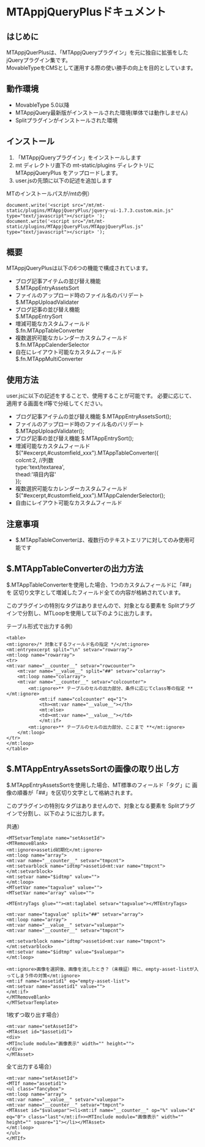 # MTAppjQueryPlusドキュメント

## はじめに

MTAppjQuerPlusは、「MTAppjQueryプラグイン」を元に独自に拡張をしたjQueryプラグイン集です。  
MovableTypeをCMSとして運用する際の使い勝手の向上を目的としています。


## 動作環境

+ MovableType 5.0以降
+ MTAppjQuery最新版がインストールされた環境(単体では動作しません)
+ Splitプラグインがインストールされた環境


## インストール

1. 「MTAppjQueryプラグイン」をインストールします
2. mt ディレクトリ直下の mt-static/plugins ディレクトリに MTAppjQueryPlus をアップロードします。
3. user.jsの先頭に以下の記述を追加します

MTのインストールパスが/mtの例）

	document.write('<script src="/mt/mt-static/plugins/MTAppjQueryPlus/jquery-ui-1.7.3.custom.min.js" type="text/javascript"></script> ');
	document.write('<script src="/mt/mt-static/plugins/MTAppjQueryPlus/MTAppjQueryPlus.js" type="text/javascript"></script> ');


## 概要

MTAppjQueryPlusは以下の6つの機能で構成されています。

+ ブログ記事アイテムの並び替え機能  
	$.MTAppEntryAssetsSort
+ ファイルのアップロード時のファイル名のバリデート  
	$.MTAppUploadValidater
+ ブログ記事の並び替え機能  
	$.MTAppEntrySort
+ 増減可能なカスタムフィールド  
	$.fn.MTAppTableConverter
+ 複数選択可能なカレンダーカスタムフィールド  
	$.fn.MTAppCalenderSelector
+ 自在にレイアウト可能なカスタムフィールド  
	$.fn.MTAppMultiConverter


## 使用方法

user.jsに以下の記述をすることで、使用することが可能です。
必要に応じて、適用する画面をif等で分岐してください。

+ ブログ記事アイテムの並び替え機能
	$.MTAppEntryAssetsSort();
+ ファイルのアップロード時のファイル名のバリデート
	$.MTAppUploadValidater();
+ ブログ記事の並び替え機能
	$.MTAppEntrySort();
+ 増減可能なカスタムフィールド
	$("#excerpt,#customfield_xxx").MTAppTableConverter({  
		colcnt:2, //列数  
		type:'text/textarea',  
		thead:'<tr><th>項目</th><th>内容</th><th style="width:3em;"></th></tr>'  
	});
+ 複数選択可能なカレンダーカスタムフィールド  
	$("#excerpt,#customfield_xxx").MTAppCalenderSelector();
+ 自由にレイアウト可能なカスタムフィールド


## 注意事項

+ $.MTAppTableConverterは、複数行のテキストエリアに対してのみ使用可能です


## $.MTAppTableConverterの出力方法

$.MTAppTableConverterを使用した場合、1つのカスタムフィールドに「##」を
区切り文字として増減したフィールド全ての内容が格納されています。

このプラグインの特別なタグはありませんので、対象となる要素を
Splitプラグインで分割し、MTLoopを使用して以下のように出力します。

テーブル形式で出力する例）

	<table>
	<mt:ignore>/* 対象とするフィールド名の指定 */</mt:ignore>
	<mt:entryexcerpt split="\n" setvar="rowarray">
	<mt:loop name="rowarray">
	<tr>
	<mt:var name="__counter__" setvar="rowcounter">	
		<mt:var name="__value__" split="##" setvar="colarray">
		<mt:loop name="colarray">
		<mt:var name="__counter__" setvar="colcounter">
			<mt:ignore>** テーブルのセルの出力部分、条件に応じてclass等の指定 **</mt:ignore>
				<mt:if name="colcounter" eq="1">
				<th><mt:var name="__value__"></th>
				<mt:else>
				<td><mt:var name="__value__"></td>
				</mt:if>
			<mt:ignore>** テーブルのセルの出力部分、ここまで **</mt:ignore>
		</mt:loop>
	</tr>
	</mt:loop>
	</table>

## $.MTAppEntryAssetsSortの画像の取り出し方

$.MTAppEntryAssetsSortを使用した場合、MT標準のフィールド「タグ」に
画像の順番が「##」を区切り文字として格納されます。

このプラグインの特別なタグはありませんので、対象となる要素を
Splitプラグインで分割し、以下のように出力します。

共通）

	<MTSetvarTemplate name="setAssetId">
	<MTRemoveBlank>
	<mt:ignore>assetid初期化</mt:ignore>
	<mt:loop name="array">
	<mt:var name="__counter__" setvar="tmpcnt">
	<mt:setvarblock name="idtmp">assetid<mt:var name="tmpcnt"></mt:setvarblock>
	<mt:setvar name="$idtmp" value="">
	</mt:loop>
	<MTsetVar name="tagvalue" value="">
	<MTsetVar name="array" value="">

	<MTEntryTags glue=""><mt:taglabel setvar="tagvalue"></MTEntryTags>

	<mt:var name="tagvalue" split="##" setvar="array">
	<mt:loop name="array">
	<mt:var name="__value__" setvar="valuepar">
	<mt:var name="__counter__" setvar="tmpcnt">

	<mt:setvarblock name="idtmp">assetid<mt:var name="tmpcnt"></mt:setvarblock>
	<mt:setvar name="$idtmp" value="$valuepar">
	</mt:loop>

	<mt:ignore>画像を選択後、画像を消したとき？（未検証）時に、empty-asset-listが入ってしまう件の対策</mt:ignore>
	<mt:if name="assetid1" eq="empty-asset-list">
	<mt:setvar name="assetid1" value="">
	</mt:if>
	</MTRemoveBlank>
	</MTSetvarTemplate>

1枚ずつ取り出す場合）

	<mt:var name="setAssetId">
	<MTAsset id="$assetid1">
	<div>
	<MTInclude module="画像表示" width="" height="">
	</div>
	</MTAsset>


全て出力する場合）

	<mt:var name="setAssetId">
	<MTIf name="assetid1">
	<ul class="fancybox">
	<mt:loop name="array">
	<mt:var name="__value__" setvar="valuepar">
	<mt:var name="__counter__" setvar="tmpcnt">
	<MTAsset id="$valuepar"><li<mt:if name="__counter__" op="%" value="4" eq="0"> class="last"</mt:if>><MTInclude module="画像表示" width="" height="" square="1"></li></MTAsset>
	</mt:loop>
	</ul>
	</MTIf>